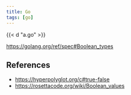 ```yaml
---
title: Go
tags: [go]
---
```


{{< d "a.go" >}}

<https://golang.org/ref/spec#Boolean_types>

## References

- <https://hyperpolyglot.org/c#true-false>
- <https://rosettacode.org/wiki/Boolean_values>
